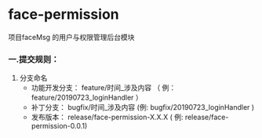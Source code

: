 # face-permission
项目faceMsg  的用户与权限管理后台模块

### 一.提交规则：
  1. 分支命名
     * 功能开发分支： feature/时间_涉及内容  （  例：feature/20190723_loginHandler    ） 
     * 补丁分支：    bugfix/时间_涉及内容   (例: bugfix/20190723_loginHandler )
     * 发布版本：    release/face-permission-X.X.X  ( 例: release/face-permission-0.0.1)
